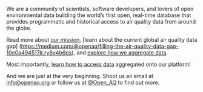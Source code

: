We are a community of scientists, software developers, and lovers of open environmental data building the world’s first open, real-time database that provides programmatic and historical access to air quality data from around the globe.

Read more about [our mission](https://medium.com/@openaq/the-mission-of-openaq-cb159084beeb#.1li6mb3aa), [learn about the current global air quality data gap] (https://medium.com/@openaq/filling-the-air-quality-data-gap-10e0a494517#.ry8v4b6ps), and [explore how we aggregate data](https://medium.com/@openaq/where-does-openaq-data-come-from-a5cf9f3a5c85#.hoix791m3). 

Most importantly, [learn how to access data](https://medium.com/@openaq/accessing-a-playground-of-air-quality-data-124ebd27ec8a#.n3aezb3qd) aggregated onto our platform!

And we are just at the very beginning. Shoot us an email at [info@openaq.org](mailto:info@openaq.org) or follow us at [@Open_AQ](https://twitter.com/open_aq) to find out more.
